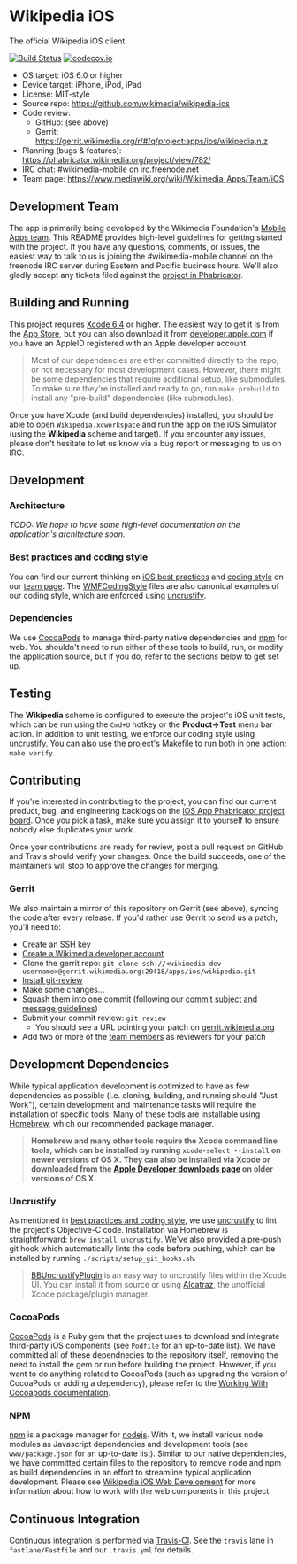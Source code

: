 # Wikipedia iOS
The official Wikipedia iOS client.

[![Build Status](https://travis-ci.org/wikimedia/wikipedia-ios.svg)](https://travis-ci.org/wikimedia/wikipedia-ios) [![codecov.io](http://codecov.io/github/wikimedia/wikipedia-ios/coverage.svg?branch=master)](http://codecov.io/github/wikimedia/wikipedia-ios?branch=master)

* OS target: iOS 6.0 or higher
* Device target: iPhone, iPod, iPad
* License: MIT-style
* Source repo: https://github.com/wikimedia/wikipedia-ios
* Code review:
  * GitHub: (see above)
  * Gerrit: https://gerrit.wikimedia.org/r/#/q/project:apps/ios/wikipedia,n,z
* Planning (bugs & features): https://phabricator.wikimedia.org/project/view/782/
* IRC chat: #wikimedia-mobile on irc.freenode.net
* Team page: https://www.mediawiki.org/wiki/Wikimedia_Apps/Team/iOS

## Development Team
The app is primarily being developed by the Wikimedia Foundation's [Mobile Apps team](https://www.mediawiki.org/wiki/Wikimedia_Apps/Team). This README provides high-level guidelines for getting started with the project. If you have any questions, comments, or issues, the easiest way to talk to us is joining the #wikimedia-mobile channel on the freenode IRC server during Eastern and Pacific business hours. We'll also gladly accept any tickets filed against the [project in Phabricator](https://phabricator.wikimedia.org/project/view/782/).

## Building and Running
This project requires [Xcode 6.4](https://itunes.apple.com/us/app/xcode/id497799835) or higher. The easiest way to get it is from the [App Store](https://itunes.apple.com/us/app/xcode/id497799835?mt=12), but you can also download it from [developer.apple.com](https://developer.apple.com/) if you have an AppleID registered with an Apple developer account.

> Most of our dependencies are either committed directly to the repo, or not necessary for most development cases.  However, there might be some dependencies that require additional setup, like submodules.  To make sure they're installed and ready to go, run `make prebuild` to install any "pre-build" dependencies (like submodules).

Once you have Xcode (and build dependencies) installed, you should be able to open `Wikipedia.xcworkspace` and run the app on the iOS Simulator (using the **Wikipedia** scheme and target). If you encounter any issues, please don't hesitate to let us know via a bug report or messaging to us on IRC.

## Development
### Architecture
*TODO: We hope to have some high-level documentation on the application's architecture soon.*
### Best practices and coding style
You can find our current thinking on [iOS best practices](https://www.mediawiki.org/wiki/Wikimedia_Apps/Team/iOS/BestPractices) and [coding style](https://www.mediawiki.org/wiki/Wikimedia_Apps/Team/iOS/ObjectiveCStyleGuide) on our [team page](https://www.mediawiki.org/wiki/Wikimedia_Apps/Team/iOS). The [WMFCodingStyle](./WikipediaUnitTests/WMFCodingStyle.h) files are also canonical examples of our coding style, which are enforced using [uncrustify](#uncrustify).
### Dependencies
We use [CocoaPods](#cocoapods) to manage third-party native dependencies and [npm](#npm) for web. You shouldn't need to run either of these tools to build, run, or modify the application source, but if you do, refer to the sections below to get set up.

## Testing
The **Wikipedia** scheme is configured to execute the project's iOS unit tests, which can be run using the `Cmd+U` hotkey or the **Product->Test** menu bar action. In addition to unit testing, we enforce our coding style using [uncrustify](#uncrustify). You can also use the project's [Makefile](#makefile) to run both in one action: `make verify`.

## Contributing
If you're interested in contributing to the project, you can find our current product, bug, and engineering backlogs on the [iOS App Phabricator project board](https://phabricator.wikimedia.org/project/view/782/). Once you pick a task, make sure you assign it to yourself to ensure nobody else duplicates your work.

Once your contributions are ready for review, post a pull request on GitHub and Travis should verify your changes.  Once the build succeeds, one of the maintainers will stop to approve the changes for merging.

### Gerrit
We also maintain a mirror of this repository on Gerrit (see above), syncing the code after every release. If you'd rather use Gerrit to send us a patch, you'll need to:

- [Create an SSH key](https://help.github.com/articles/generating-ssh-keys/)
- [Create a Wikimedia developer account](https://wikitech.wikimedia.org/wiki/Special:UserLogin/signup)
- Clone the gerrit repo: `git clone ssh://<wikimedia-dev-username>@gerrit.wikimedia.org:29418/apps/ios/wikipedia.git`
- [Install git-review](https://www.mediawiki.org/wiki/Gerrit/git-review)
- Make some changes...
- Squash them into one commit (following our [commit subject and message guidelines](https://www.mediawiki.org/wiki/Gerrit/Commit_message_guidelines))
- Submit your commit review: `git review`
  - You should see a URL pointing your patch on [gerrit.wikimedia.org](https://gerrit.wikimedia.org)
- Add two or more of the [team members](#development-team) as reviewers for your patch

## Development Dependencies
While typical application development is optimized to have as few dependencies as possible (i.e. cloning, building, and running should "Just Work"), certain development and maintenance tasks will require the installation of specific tools. Many of these tools are installable using [Homebrew](http://brew.sh), which our recommended package manager.

> **Homebrew and many other tools require the Xcode command line tools, which can be installed by running `xcode-select --install` on newer versions of OS X. They can also be installed via Xcode or downloaded from the [Apple Developer downloads page](https://developer.apple.com/downloads) on older versions of OS X.**

### Uncrustify
As mentioned in [best practices and coding style](#best-practices-and-coding-style), we use [uncrustify](http://uncrustify.sourceforge.net/) to lint the project's Objective-C code. Installation via Homebrew is straightforward: `brew install uncrustify`. We've also provided a pre-push git hook which automatically lints the code before pushing, which can be installed by running `./scripts/setup_git_hooks.sh`.

> [BBUncrustifyPlugin](https://github.com/benoitsan/BBUncrustifyPlugin-Xcode) is an easy way to uncrustify files within the Xcode UI. You can install it from source or using [Alcatraz](http://alcatraz.io), the unofficial Xcode package/plugin manager.

### CocoaPods
[CocoaPods](cocoapods.org) is a Ruby gem that the project uses to download and integrate third-party iOS components (see `Podfile` for an up-to-date list). We have committed all of these dependnecies to the repository itself, removing the need to install the gem or run before building the project. However, if you want to do anything related to CocoaPods (such as upgrading the version of CocoaPods or adding a dependency), please refer to the [Working With Cocoapods documentation](docs/working-with-cocoapods.md).

### NPM
[npm](npmjs.com) is a package manager for [nodejs](nodejs.org). With it, we install various node modules as Javascript dependencies and development tools (see `www/package.json` for an up-to-date list). Similar to our native dependencies, we have committed certain files to the repository to remove node and npm as build dependencies in an effort to streamline typical application development. Please see [Wikipedia iOS Web Development](docs/web-dev.md) for more information about how to work with the web components in this project.

## Continuous Integration
Continuous integration is performed via [Travis-CI](https://travis-ci.org). See the `travis` lane in `fastlane/Fastfile` and our `.travis.yml` for details.

